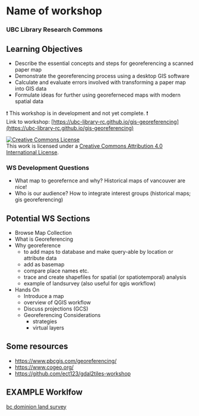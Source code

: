 # Name of workshop
### UBC Library Research Commons

## Learning Objectives
- Describe the essential concepts and steps for georeferencing a scanned paper map
- Demonstrate the georeferencing process using a desktop GIS software
- Calculate and evaluate errors involved with transforming a paper map into GIS data
- Formulate ideas for further using georeferneced maps with modern spatial data

:heavy_exclamation_mark: This workshop is in development and not yet complete. :heavy_exclamation_mark:    
Link to workshop: [https://ubc-library-rc.github.io/gis-georeferencing](https://ubc-library-rc.github.io/gis-georeferencing)

<a rel="license" href="http://creativecommons.org/licenses/by/4.0/"><img alt="Creative Commons License" style="border-width:0" src="https://i.creativecommons.org/l/by/4.0/88x31.png" /></a><br />This work is licensed under a <a rel="license" href="http://creativecommons.org/licenses/by/4.0/">Creative Commons Attribution 4.0 International License</a>.


### WS Development Questions 
- What map to georefernce and why? Historical maps of vancouver are nice!
- Who is our audience? How to integrate interest groups (historical maps; gis georeferencing)


## Potential WS Sections
- Browse Map Collection
- What is Georeferencing
- Why georeference
  * to add maps to database and make query-able by location or attribute data
  * add as basemap
  * compare place names etc.
  * trace and create shapefiles for spatial (or spatiotemporal) analysis
  * example of landsurvey (also useful for qgis workflow)
- Hands On
  * Introduce a map
  * overview of QGIS workflow
  * Discuss projections (GCS)
  * Georeferencing Considerations
      * strategies
      * virtual layers
   
    
## Some resources
* https://www.pbcgis.com/georeferencing/
* https://www.cogeo.org/
* https://github.com/ect123/gdal2tiles-workshop 

## EXAMPLE Worklfow
[bc dominion land survey](https://github.com/ubc-lib-geo/bc-dls/blob/master/spatial-index/spatial-index-workflow.md)

